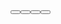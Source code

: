 <Fold label='mount as open' :open="true">
  <Button label="Slot content" />
</Fold>
<Fold prefs-id="exampleID" label="auto-save state">
  <Button label="Slot content" />
</Fold>
<Fold label='persistent' :persistent="false">
  <Button label="Slot content" />
</Fold>
<Fold label='inner-padding' inner-padding="30px">
  <Button label="Slot content" />
</Fold>
